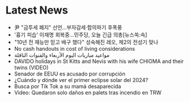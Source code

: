 # Latest News
-  尹 "금투세 폐지" 선언…부자감세·합의파기 후폭풍
-  '흉기 피습' 이재명 회복중…민주당, 오늘 긴급 의총[뉴스쏙:속]
-  "10년 전 재능만 믿고 배구 했다" 성숙해진 레오, 제2의 전성기 맞나
-  No cash handouts in cost of living considerations
-  مواعيد مباريات اليوم الأربعاء والقنوات الناقلة
-  DAVIDO holidays in St Kitts and Nevis with his wife CHIOMA and their twins (VIDEO)
-  Senador de EEUU es acusado por corrupción
-  ¿Cuándo y dónde ver el primer eclipse solar del 2024?
-  Busca por Tik Tok a su mamá desaparecida
-  Video: Quedaron solo daños en palets tras incendio en TRW
